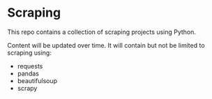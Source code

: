 # Scraping
This repo contains a collection of scraping projects using Python.

Content will be updated over time. It will contain but not be limited to scraping using:

* requests
* pandas
* beautifulsoup
* scrapy
